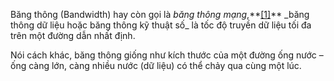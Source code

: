 Băng thông (Bandwidth) hay còn gọi là _băng thông mạng_,**[[1]](https://vi.wikipedia.org/wiki/B%C4%83ng_th%C3%B4ng_\(m%E1%BA%A1ng_m%C3%A1y_t%C3%ADnh\)#cite_note-1)** _băng thông dữ liệu hoặc băng thông kỹ thuật số_ là tốc độ truyền dữ liệu tối đa trên một đường dẫn nhất định. 

Nói cách khác, băng thông giống như kích thước của một đường ống nước – ống càng lớn, càng nhiều nước (dữ liệu) có thể chảy qua cùng một lúc.